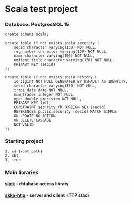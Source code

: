# Scala test project
### Database: PostgresSQL 15
    create schema scala;

    create table if not exists scala.security (
        secid character varying(150) NOT NULL,
        reg_number character varying(150) NOT NULL,
        name character varying(150) NOT NULL,
        emitent_title character varying(150) NOT NULL,
        PRIMARY KEY (secid)
    );

    create table if not exists scala.history (
        id bigint NOT NULL GENERATED BY DEFAULT AS IDENTITY,
        secid character varying(150) NOT NULL,
        trade_date date NOT NULL,
        num_trades integer NOT NULL,
        open double precision NOT NULL,
        PRIMARY KEY (id),
        CONSTRAINT security_fk FOREIGN KEY (secid)
        REFERENCES public.security (secid) MATCH SIMPLE
        ON UPDATE NO ACTION
        ON DELETE CASCADE
        NOT VALID
    );

### Starting project
    1. cd {root_path}
    2. sbt
    3. ~run

### Main libraries
#### [slick](https://scala-slick.org/) - database access library
#### [akka-http](https://index.scala-lang.org/akka/akka-http) - server and client HTTP stack
    